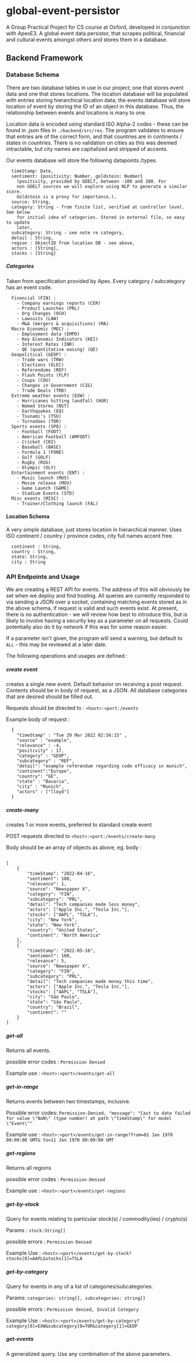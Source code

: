 # global-event-persistor
A Group Practical Project for CS course at Oxford, developed in conjunction with ApexE3. A global event data persistor, that scrapes political, financial and cultural events amongst others and stores them in a database.

## Backend Framework

### Database Schema

There are two database tables in use in our project; one that stores event data
  and one that stores locations. The location database will be populated
  with entries storing hierarchical location data; the events database will
  store location of event by storing the ID of an object in this database. Thus,
  the relationship between events and locations is many to one.

Location data is encoded using standard ISO Alpha-2 codes - these can be found
  in .json files in `./backend/src/res`. The program validates to ensure that
  entries are of the correct form, and that countries are in continents /
  states in countries. There is no validation on cities as this was deemed
  intractable, but city names are capitalized and stripped of accents.

  Our events database will store the following datapoints /types.

      timeStamp: Date,
      sentiment: {positivity: Number, goldstein: Number}
        (positivity, provided by GDELT, between -100 and 100. For
        non GDELT sources we will explore using NLP to generate a similar score.
        Goldstein is a proxy for importance.),
      source: String,
      category: String - from finite list, verified at controller level. See below
        for initial idea of categories. Stored in external file, so easy to update
        later,
      subcategory: String - see note re category,
      detail : String,
      region : ObjectID from location DB - see above,
      actors : [String],
      stocks : [String]

##### Categories
  Taken from specification provided by Apex. Every category / subcategory has an
    event code.

      Financial (FIN) :
        - Company earnings reports (CER)
        - Product Launches (PRL)
        - Org Changes (OCH)
        - Lawsuits (LAW)
        - M&A (mergers & acquisitions) (MA)
      Macro Economic (MEC) :
        - Employment data (EMPD)
        - Key Economic Indicators (KEI)
        - Interest Rates (INR)
        - QE (quantitative easing) (QE)
      Geopolitical (GEOP) :
        - Trade wars (TRW)
        - Elections (ELEC)
        - Referendums (REF)
        - Flash Points (FLP)
        - Coups (COU)
        - Changes in Government (CIG)
        - Trade Deals (TRD)
      Extreme weather events (EXW) :
        - Hurricanes hitting landfall (HUR)
        - Named Storms (NST)
        - Earthquakes (EQ)
        - Tsunami’s (TSU)
        - Tornadoes (TOR)
      Sports events (SPO) :
        - Football (FOOT)
        - American Football (AMFOOT)
        - Cricket (CRI)
        - Baseball (BASE)
        - Formula 1 (FONE)
        - Golf (GOLF)
        - Rugby (RUG)
        - Olympic (OLY)
      Entertainment events (ENT) :
        - Music launch (MUS)
        - Movie release (MOV)
        - Game Launch (GAME)
        - Stadium Events (STD)
      Misc events (MISC) :
        - Trainer/Clothing launch (FAL)

#### Location Schema
  A very simple database, just stores location in hierarchical manner. Uses ISO
    continent / country / province codes, city full names accent free.

      continent : String,
      country : String,
      state: String,
      city : String

### API Endpoints and Usage

We are creating a REST API for events. The address of this will obviously be
  set when we deploy and find hosting. All queries are currently responded to via
  sending a JSON over a socket, containing matching events stored as in the
  above schema, if request is valid and such events exist. At present, there is
  no authentication - we will review how best to introduce this, but is likely
  to involve having a security key as a parameter on all requests. Could
  potentially also do it by network if this was for some reason easier.

  If a parameter isn't given, the program will send a warning, but default to `ALL` - this may be reviewed at a later date.

  The following operations and usages are defined :


##### create event
  creates a single new event. Default behavior on
    receiving a post request. Contents should be in body of request, as a
    JSON. All database categories that are desired should be filled out.

  Requests should be directed to :
    `<host>:<port:/events`

  Example body of request :

```
  {
    "timeStamp" : "Tue 29 Mar 2022 02:56:15" ,
    "source" : "example",
    "relevance" : -4,
    "positivity" : 17,
    "category" : "GEOP",
    "subcategory" : "REF",
    "detail": "example referendum regarding code efficacy in munich",
    "continent":"Europe",
    "country": "GE",
    "state" : "Bavaria",
    "city" : "Munich",
    "actors" : ["lloyd"]
  }
```

##### create-many

 creates 1 or more events, preferred to standard create event

  POST requests directed to
    `<host>:<port:/events/create-many`

Body should be an array of objects as above, eg. body :
  ```

  [
      {
          "timeStamp": "2022-04-16",
          "sentiment": 100,
          "relevance": 1,
          "source": "Newspaper X",
          "category": "FIN",
          "subcategory": "PRL",
          "detail": "Tech companies made less money",
          "actors": ["Apple Inc.", "Tesla Inc."],
          "stocks": ["AAPL", "TSLA"],
          "city": "New York",
          "state": "New York",
          "country": "United States",
          "continent": "North America"
      },
      {
          "timeStamp": "2022-05-16",
          "sentiment": 100,
          "relevance": 5,
          "source": "Newspaper X",
          "category": "FIN",
          "subcategory": "PRL",
          "detail": "Tech companies made money this time",
          "actors": ["Apple Inc.", "Tesla Inc."],
          "stocks": ["AAPL", "TSLA"],
          "city": "São Paulo",
          "state": "São Paulo",
          "country": "Brazil",
          "continent": ""
      }
  ]
```

##### get-all
Returns all events.

possible error codes : `Permission Denied`

Example use :
    ``<host>:<port>/events/get-all``

##### get-in-range
Returns events between two timestamps, inclusive.

Possible error codes: `Permission-Denied, "message": "Cast to date
  failed for value \"NaN\" (type number) at path \"timeStamp\" for model
  \"Event\""`

Example use :
    `<host>:<port>/events/get-in-range?from=01 Jan 1970 00:00:00 GMT&
      to=11 Jan 1970 00:00:00 GMT`

##### get-regions
Returns all regions

possible error codes : `Permission-Denied`

Example use :
  `<host>:<port>/events/get-regions`

##### get-by-stock

Query for events relating to particular stock(s) / commodity(ies) / crypto(s)

Params : `stock:String[]`

possible errors : ` Permission-Denied `

Example Use :
    `<host>:<port>/events/get-by-stock?stocks[0]=AAPL&stocks[1]=TSLA`

##### get-by-category
Query for events in any of a list of categories/subcategories.

Params: `categories: string[], subcategories: string[]`

possible errors : `Permission denied, Invalid Category`

Example Use :
  ``<host>:<port>/events/get-by-category?category[0]=EXW&subcategory[0=TOR&category[1]=GEOP``

##### get-events

A generalized query. Use any combination of the above parameters.
